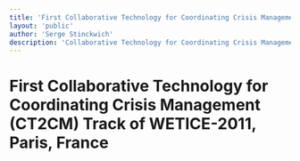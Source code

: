```yaml
---
title: 'First Collaborative Technology for Coordinating Crisis Management (CT2CM) Track of WETICE-2011'
layout: 'public'
author: 'Serge Stinckwich'
description: 'Collaborative Technology for Coordinating Crisis Management (CT2CM) track of WETICE-2011, Paris, France'
---
```

# First Collaborative Technology for Coordinating Crisis Management (CT2CM) Track of WETICE-2011, Paris, France
